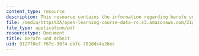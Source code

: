 ```yaml
---
content_type: resource
description: This resource contains the information regarding berufe und arbeit.
file: /media/https%3A/open-learning-course-data-rc.s3.amazonaws.com/21g-401-german-i-fall-2008/9127f0e7767c30f4ebfc782ddc4a26ec_MIT21G_401F08_berufe.pdf
file_type: application/pdf
resourcetype: Document
title: Berufe und Arbeit
uid: 9127f0e7-767c-30f4-ebfc-782ddc4a26ec
---
```

